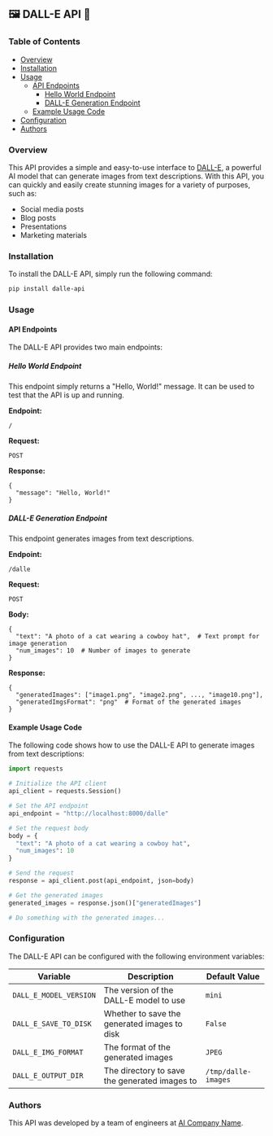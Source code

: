 ## 🖼️ DALL-E API 📸

### Table of Contents

- [Overview](#overview)
- [Installation](#installation)
- [Usage](#usage)
  - [API Endpoints](#api-endpoints)
    - [Hello World Endpoint](#hello-world-endpoint)
    - [DALL-E Generation Endpoint](#dalle-generation-endpoint)
  - [Example Usage Code](#example-usage-code)
- [Configuration](#configuration)
- [Authors](#authors)

### Overview

This API provides a simple and easy-to-use interface to [DALL-E](https://openai.com/dall-e-2/), a powerful AI model that can generate images from text descriptions. With this API, you can quickly and easily create stunning images for a variety of purposes, such as:

- Social media posts
- Blog posts
- Presentations
- Marketing materials

### Installation

To install the DALL-E API, simply run the following command:

```bash
pip install dalle-api
```

### Usage

#### API Endpoints

The DALL-E API provides two main endpoints:

##### Hello World Endpoint

This endpoint simply returns a "Hello, World!" message. It can be used to test that the API is up and running.

**Endpoint:**

```
/
```

**Request:**

```
POST
```

**Response:**

```
{
  "message": "Hello, World!"
}
```

##### DALL-E Generation Endpoint

This endpoint generates images from text descriptions.

**Endpoint:**

```
/dalle
```

**Request:**

```
POST
```

**Body:**

```
{
  "text": "A photo of a cat wearing a cowboy hat",  # Text prompt for image generation
  "num_images": 10  # Number of images to generate
}
```

**Response:**

```
{
  "generatedImages": ["image1.png", "image2.png", ..., "image10.png"],
  "generatedImgsFormat": "png"  # Format of the generated images
}
```

#### Example Usage Code

The following code shows how to use the DALL-E API to generate images from text descriptions:

```python
import requests

# Initialize the API client
api_client = requests.Session()

# Set the API endpoint
api_endpoint = "http://localhost:8000/dalle"

# Set the request body
body = {
  "text": "A photo of a cat wearing a cowboy hat",
  "num_images": 10
}

# Send the request
response = api_client.post(api_endpoint, json=body)

# Get the generated images
generated_images = response.json()["generatedImages"]

# Do something with the generated images...
```

### Configuration

The DALL-E API can be configured with the following environment variables:

| Variable | Description | Default Value |
|---|---|---|
| `DALL_E_MODEL_VERSION` | The version of the DALL-E model to use | `mini` |
| `DALL_E_SAVE_TO_DISK` | Whether to save the generated images to disk | `False` |
| `DALL_E_IMG_FORMAT` | The format of the generated images | `JPEG` |
| `DALL_E_OUTPUT_DIR` | The directory to save the generated images to | `/tmp/dalle-images` |

### Authors

This API was developed by a team of engineers at [AI Company Name](https://www.example.com).